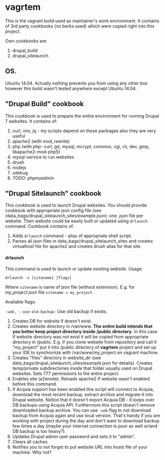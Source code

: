# vagrtem
This is the vagrant build used as maintainer's work environment.
It contains of 3rd party cookbooks (no berks used) which were copied right into this project.

Own cookbooks are:

1. drupal_build
2. drupal_sitelaunch

## OS.
Ubuntu 14.04. Actually nothing prevents you from using any other box however this build wasn't tested anywhere except Ubuntu 14.04.

## "Drupal Build" cookbook
This cookbook is used to prepare the entire environment for running Drupal 7 websites. It contains of:

1. curl, vim, jq - my scripts depend on these packages also they are very useful
2. apache2 (with mod_rewrite)
3. php (with *php-* curl, gd, mysql, mcrypt, common, cgi, cli, dev, gmp, libapache2-mod-php5)
4. mysql-service to run websites
5. drush
6. nodejs
7. xdebug
8. *TODO: phpmyadmin*

## "Drupal Sitelaunch" cookbook
This cookbook is used to launch Drupal websites. You should provide cookbook with appropriate json config file (see /data_bags/drupal_sitelaunch_sites/example.json): one <sitename>.json file per website. Then website could be easily built or updated using `drlaunch` command. Cookbook contains of:

1. Adds `drlaunch` command - alias of appropriate shell script.
2. Parses all json files in data_bags/drupal_sitelaunch_sites and creates virtualhost file for apache2 and creates drush alias for that site.

#### drlaunch
This command is used to launch or update existing website.
Usage:

`drlaunch -s [sitename] [flags]`

Where `sitename` is name of json file (without extension). E.g. for _my_project.json_ file `sitename = my_project`.

Available flags:

`-uob, --use-old-backup:` Use old backup if exists.

1. Creates DB for website if doesn't exist.
2. Creates website directory in /var/www. **The entire build intends that you better keep project directory inside /public directory.** In this case if website directory was not exist it will be copied from appropriate directory in /public. E.g. if you clone website from repository and call it "my_project" put it into /public directory of **vagrtem** project and set up your IDE to synchronize with /var/www/my_project on vagrant machine.
3. Creates "files" directory in website_dir (see data_bags/drupal_sitelaunch_sites/example.json for details). Creates temp/private subdirectories inside that folder usually used on Drupal websites. Sets 777 permissions to the entire project.
4. Enables site (a2ensite). Reloads apache2 if website wasn't enabled before this command.
5. If Acquia support has been enabled this script will connect to Acquia, download the most recent backup, extract archive and migrate it into Drupal website. Notice that it doesn't export Acquia DB - it loops over DB backups using Acquia API. Furthermore this script doesn't remove downloaded backup archive. You can use `-uob` flag to not download backup from Acquia again and use local version. That's handy if you are working with project during the day and don't want to download backup few times a day (maybe your internet connection is poor as well or/and DB backup is too heavy?).
6. Updates Drupal admin user password and sets it to "admin".
7. Clears all caches.
8. Notifies you to not forget to put website URL into _hosts_ file of your machine. Why not?